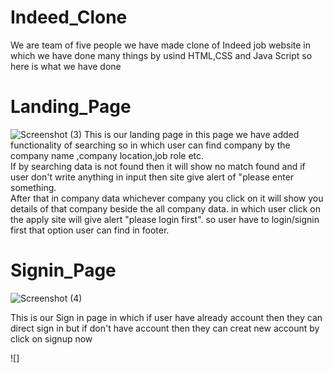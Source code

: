 # Indeed_Clone
We are team of five people we have made clone of Indeed job website in which we have done many things by usind HTML,CSS and Java Script so here is what we have done
# Landing_Page


![Screenshot (3)](https://user-images.githubusercontent.com/107412119/183297678-325efacc-68ad-49c5-bcdf-06463bc025de.png)
This is our landing page in this page we have added functionality of searching so in which user can find company by the company name ,company location,job role etc.<br/>
If by searching data is not found then it will show no match found and if user don't write anything in input then site give alert of "please enter something. <br/>
After that in company data whichever company you click on it will show you details of that company beside the all company data. in which user click on the apply site will give alert "please login first".
so user have to login/signin first that option user can find in footer.

# Signin_Page

![Screenshot (4)](https://user-images.githubusercontent.com/107412119/183298360-a57e442f-408a-43de-acb8-d1f12ba85546.png)

This is our Sign in  page in which if user have already account then they can direct sign in but if don't have account then they can creat new account by click on signup now<br/>

![]




